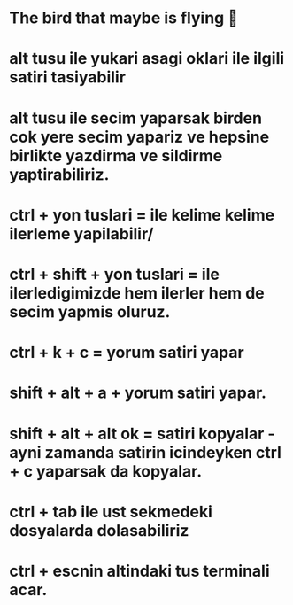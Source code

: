 # The bird that maybe is flying 🦉

# alt tusu ile yukari asagi oklari ile ilgili satiri tasiyabilir

# alt tusu ile secim yaparsak birden cok yere secim yapariz ve hepsine birlikte yazdirma ve sildirme yaptirabiliriz.

# ctrl + yon tuslari = ile kelime kelime ilerleme yapilabilir/

# ctrl + shift + yon tuslari = ile ilerledigimizde hem ilerler hem de secim yapmis oluruz.

# ctrl + k + c = yorum satiri yapar

# shift + alt + a + yorum satiri yapar.

# shift + alt + alt ok = satiri kopyalar - ayni zamanda satirin icindeyken ctrl + c yaparsak da kopyalar.

# ctrl + tab ile ust sekmedeki dosyalarda dolasabiliriz

# ctrl + escnin altindaki tus terminali acar.
